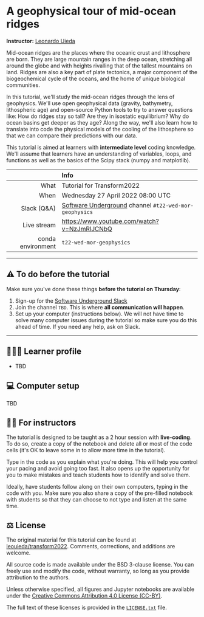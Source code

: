 # A geophysical tour of mid-ocean ridges

**Instructor:** [Leonardo Uieda](https://www.leouieda.com/)

Mid-ocean ridges are the places where the oceanic crust and lithosphere are
born.
They are large mountain ranges in the deep ocean, stretching all around the
globe and with heights rivalling that of the tallest mountains on land.
Ridges are also a key part of plate tectonics, a major component of the
biogeochemical cycle of the oceans, and the home of unique biological
communities.

In this tutorial, we'll study the mid-ocean ridges through the lens of
geophysics.
We'll use open geophysical data (gravity, bathymetry, lithospheric age) and
open-source Python tools to try to answer questions like:
How do ridges stay so tall?
Are they in isostatic equilibrium?
Why do ocean basins get deeper as they age?
Along the way, we'll also learn how to translate into code the physical models
of the cooling of the lithosphere so that we can compare their predictions with
our data.

This tutorial is aimed at learners with **intermediate level** coding knowledge.
We'll assume that learners have an understanding of variables, loops,
and functions as well as the basics of the Scipy stack (numpy and matplotlib).

|         | Info |
|--------:|:-----|
| What | Tutorial for Transform2022 |
| When | Wednesday 27 April 2022 08:00 UTC |
| Slack (Q&A) | [Software Underground](https://softwareunderground.org/) channel `#t22-wed-mor-geophysics` |
| Live stream | https://www.youtube.com/watch?v=NzJmRlJCNbQ |
| conda environment  | `t22-wed-mor-geophysics` |

---

## ⚠️ To do before the tutorial

Make sure you've done these things **before the tutorial on Thursday**:

1. Sign-up for the [Software Underground Slack](https://softwareunderground.org)
1. Join the channel `TBD`. This is where **all communication
   will happen**.
1. Set up your computer (instructions below). We will not have time
   to solve many computer issues during the tutorial so make sure you do this
   ahead of time. If you need any help, ask on Slack.

---

## 🧑🏿‍💻 Learner profile

* TBD

## 💻 Computer setup

TBD

## 🧑‍🏫 For instructors

The tutorial is designed to be taught as a 2 hour session with **live-coding**.
To do so, create a copy of the notebook and delete all or most of the code
cells (it's OK to leave some in to allow more time in the tutorial).

Type in the code as you explain what you're doing. This will help you control
your pacing and avoid going too fast. It also opens up the opportunity for you
to make mistakes and teach students how to identify and solve them.

Ideally, have students follow along on their own computers, typing in the code
with you. Make sure you also share a copy of the pre-filled notebook with
students so that they can choose to not type and listen at the same time.

## ⚖️ License

The original material for this tutorial can be found at
[leouieda/transform2022](https://github.com/leouieda/transform2022).
Comments, corrections, and additions are welcome.

All source code is made available under the BSD 3-clause license. You can
freely use and modify the code, without warranty, so long as you provide
attribution to the authors.

Unless otherwise specified, all figures and Jupyter notebooks are available
under the [Creative Commons Attribution 4.0 License (CC-BY)](https://creativecommons.org/licenses/by/4.0/).

The full text of these licenses is provided in the [`LICENSE.txt`](LICENSE.txt)
file.
